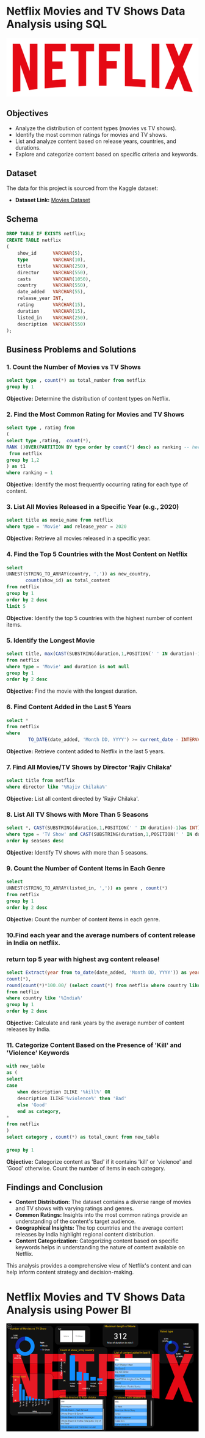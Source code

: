 # Netflix Movies and TV Shows Data Analysis using SQL
![Netflix Logo](https://github.com/shashanksk63672/Netflix_DA/blob/main/logo.png)
## Objectives

- Analyze the distribution of content types (movies vs TV shows).
- Identify the most common ratings for movies and TV shows.
- List and analyze content based on release years, countries, and durations.
- Explore and categorize content based on specific criteria and keywords.

## Dataset

The data for this project is sourced from the Kaggle dataset:

- **Dataset Link:** [Movies Dataset](https://www.kaggle.com/datasets/shivamb/netflix-shows?resource=download)

## Schema

```sql
DROP TABLE IF EXISTS netflix;
CREATE TABLE netflix
(
    show_id      VARCHAR(5),
    type         VARCHAR(10),
    title        VARCHAR(250),
    director     VARCHAR(550),
    casts        VARCHAR(1050),
    country      VARCHAR(550),
    date_added   VARCHAR(55),
    release_year INT,
    rating       VARCHAR(15),
    duration     VARCHAR(15),
    listed_in    VARCHAR(250),
    description  VARCHAR(550)
);
```

## Business Problems and Solutions

### 1. Count the Number of Movies vs TV Shows

```sql
select type , count(*) as total_number from netflix
group by 1
```
**Objective:** Determine the distribution of content types on Netflix.

### 2. Find the Most Common Rating for Movies and TV Shows

``` sql
select type , rating from
( 
select type ,rating,  count(*),
RANK ()OVER(PARTITION BY type order by count(*) desc) as ranking -- here we are givinh ranking to most rated and then we filter out the first from each
 from netflix
group by 1,2
) as t1 
where ranking = 1
```
**Objective:** Identify the most frequently occurring rating for each type of content.


### 3. List All Movies Released in a Specific Year (e.g., 2020)

``` sql
select title as movie_name from netflix
where type = 'Movie' and release_year = 2020
```

**Objective:** Retrieve all movies released in a specific year.


### 4. Find the Top 5 Countries with the Most Content on Netflix


``` sql
select 
UNNEST(STRING_TO_ARRAY(country, ',')) as new_country, 
	   count(show_id) as total_content
from netflix
group by 1 
order by 2 desc
limit 5
```
**Objective:** Identify the top 5 countries with the highest number of content items.

### 5. Identify the Longest Movie
```sql
select title, max(CAST(SUBSTRING(duration,1,POSITION(' ' IN duration)-1)as INT)) as maximun_lenght
from netflix
where type = 'Movie' and duration is not null
group by 1
order by 2 desc
```
**Objective:** Find the movie with the longest duration.

### 6. Find Content Added in the Last 5 Years
```sql
select *
from netflix
where 
		TO_DATE(date_added, 'Month DD, YYYY') >= current_date - INTERVAL '5 Years'
```
**Objective:** Retrieve content added to Netflix in the last 5 years.

### 7. Find All Movies/TV Shows by Director 'Rajiv Chilaka'

```sql
select title from netflix
where director like '%Rajiv Chilaka%'
```
**Objective:** List all content directed by 'Rajiv Chilaka'.

### 8. List All TV Shows with More Than 5 Seasons
```sql
select *, CAST(SUBSTRING(duration,1,POSITION(' ' IN duration)-1)as INT) as seasons from netflix
where type = 'TV Show' and CAST(SUBSTRING(duration,1,POSITION(' ' IN duration)-1)as INT) > 5
order by seasons desc
```

**Objective:** Identify TV shows with more than 5 seasons.

### 9. Count the Number of Content Items in Each Genre
```sql
select 
UNNEST(STRING_TO_ARRAY(listed_in, ',')) as genre , count(*)
from netflix
group by 1
order by 2 desc
```
**Objective:** Count the number of content items in each genre.

### 10.Find each year and the average numbers of content release in India on netflix. 
### return top 5 year with highest avg content release!
```sql
select Extract(year from to_date(date_added, 'Month DD, YYYY')) as year , 
count(*),
round(count(*)*100.00/ (select count(*) from netflix where country like '%India%'),2) as avg_added
from netflix
where country like '%India%'
group by 1
order by 2 desc
```
**Objective:** Calculate and rank years by the average number of content releases by India.

### 11. Categorize Content Based on the Presence of 'Kill' and 'Violence' Keywords
```sql
with new_table
as (
select
case
	when description ILIKE '%kill%' OR
 	description ILIkE'%violence%' then 'Bad'
	else 'Good'
	end as category,
*
from netflix
)
select category , count(*) as total_count from new_table

group by 1
```
**Objective:** Categorize content as 'Bad' if it contains 'kill' or 'violence' and 'Good' otherwise. Count the number of items in each category.

## Findings and Conclusion

- **Content Distribution:** The dataset contains a diverse range of movies and TV shows with varying ratings and genres.
- **Common Ratings:** Insights into the most common ratings provide an understanding of the content's target audience.
- **Geographical Insights:** The top countries and the average content releases by India highlight regional content distribution.
- **Content Categorization:** Categorizing content based on specific keywords helps in understanding the nature of content available on Netflix.

This analysis provides a comprehensive view of Netflix's content and can help inform content strategy and decision-making.

# Netflix Movies and TV Shows Data Analysis using Power BI
![](https://github.com/shashanksk63672/Netflix_DA/blob/main/Power%20BI%20.png)
